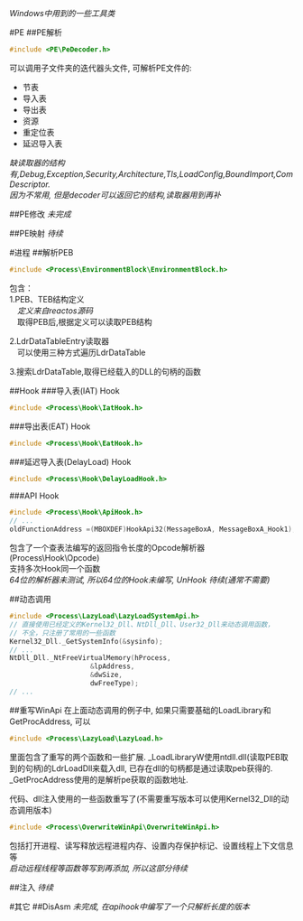 _Windows中用到的一些工具类_

#PE
##PE解析
```c++
#include <PE\PeDecoder.h>  
```
可以调用子文件夹的迭代器头文件, 可解析PE文件的:  
* 节表  
* 导入表  
* 导出表  
* 资源  
* 重定位表  
* 延迟导入表  

_缺读取器的结构有,Debug,Exception,Security,Architecture,Tls,LoadConfig,BoundImport,ComDescriptor.<br>
因为不常用, 但是decoder可以返回它的结构,读取器用到再补_


##PE修改
_未完成_


##PE映射
_待续_

#进程
##解析PEB
```c++
#include <Process\EnvironmentBlock\EnvironmentBlock.h>  
```
包含：  
1.PEB、TEB结构定义  
　_定义来自reactos源码_  
　取得PEB后,根据定义可以读取PEB结构  

2.LdrDataTableEntry读取器  
　可以使用三种方式遍历LdrDataTable  

3.搜索LdrDataTable,取得已经载入的DLL的句柄的函数  

##Hook
###导入表(IAT) Hook
```c++
#include <Process\Hook\IatHook.h>  
```

###导出表(EAT) Hook
```c++
#include <Process\Hook\EatHook.h>  
```
###延迟导入表(DelayLoad) Hook
```c++
#include <Process\Hook\DelayLoadHook.h>  
```

###API Hook
```c++
#include <Process\Hook\ApiHook.h> 
// ...
oldFunctionAddress =(MBOXDEF)HookApi32(MessageBoxA, MessageBoxA_Hook1);

```
包含了一个查表法编写的返回指令长度的Opcode解析器 (Process\Hook\Opcode)  
支持多次Hook同一个函数  
_64位的解析器未测试, 所以64位的Hook未编写, UnHook 待续(通常不需要)_

##动态调用
```c++
#include <Process\LazyLoad\LazyLoadSystemApi.h> 
// 直接使用已经定义的Kernel32_Dll、NtDll_Dll、User32_Dll来动态调用函数，
// 不全，只注册了常用的一些函数
Kernel32_Dll._GetSystemInfo(&sysinfo);
// ... 
NtDll_Dll._NtFreeVirtualMemory(hProcess,
					&lpAddress,
					&dwSize,
					dwFreeType);
// ...

```


##重写WinApi
在上面动态调用的例子中, 如果只需要基础的LoadLibrary和GetProcAddress, 可以
```c++
#include <Process\LazyLoad\LazyLoad.h>  
```
里面包含了重写的两个函数和一些扩展. _LoadLibraryW使用ntdll.dll(读取PEB取到的句柄)的LdrLoadDll来载入dll,
已存在dll的句柄都是通过读取peb获得的. _GetProcAddress使用的是解析pe获取的函数地址.  

代码、dll注入使用的一些函数重写了(不需要重写版本可以使用Kernel32_Dll的动态调用版本)
```c++
#include <Process\OverwriteWinApi\OverwriteWinApi.h>  
```
包括打开进程、读写释放远程进程内存、设置内存保护标记、设置线程上下文信息等  
_启动远程线程等函数等写到再添加, 所以这部分待续_

##注入
_待续_


#其它
##DisAsm
_未完成, 在apihook中编写了一个只解析长度的版本_
